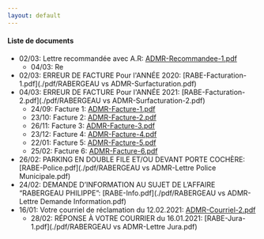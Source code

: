 ```yaml
---
layout: default
---
```


#### Liste de documents

- 02/03: Lettre recommandée avec A.R: [ADMR-Recommandee-1.pdf](./pdf/ADMR-lettre-recommandee.pdf)
  - 04/03: Re 
- 02/03: ERREUR DE FACTURE Pour l'ANNÉE 2020: [RABE-Facturation-1.pdf](./pdf/RABERGEAU vs ADMR-Surfacturation.pdf)
- 04/03: ERREUR DE FACTURE Pour l'ANNÉE 2021: [RABE-Facturation-2.pdf](./pdf/RABERGEAU vs ADMR-Surfacturation-2.pdf)
  - 24/09: Facture 1: [ADMR-Facture-1.pdf](./pdf/ADMR-Facture-1.pdf)
  - 23/10: Facture 2: [ADMR-Facture-2.pdf](./pdf/ADMR-Facture-2.pdf)
  - 26/11: Facture 3: [ADMR-Facture-3.pdf](./pdf/ADMR-Facture-3.pdf)
  - 23/12: Facture 4: [ADMR-Facture-4.pdf](./pdf/ADMR-Facture-4.pdf) 
  - 22/01: Facture 5: [ADMR-Facture-5.pdf](./pdf/ADMR-Facture-5.pdf)
  - 25/02: Facture 6: [ADMR-Facture-6.pdf](./pdf/ADMR-Facture-6.pdf)
- 26/02: PARKING EN DOUBLE FILE ET/OU DEVANT PORTE COCHÈRE: [RABE-Police.pdf](./pdf/RABERGEAU vs ADMR-Lettre Police Municipale.pdf)
- 24/02: DEMANDE D’INFORMATION AU SUJET DE L’AFFAIRE “RABERGEAU PHILIPPE”: [RABE-Info.pdf](./pdf/RABERGEAU vs ADMR-Lettre Demande Information.pdf)
- 16/01: Votre courriel de réclamation du 12.02.2021: [ADMR-Courriel-2.pdf](./pdf/ADMR-Jura-Lettre.pdf)
  - 28/02: RÉPONSE À VOTRE COURRIER du 16.01.2021: [RABE-Jura-1.pdf](./pdf/RABERGEAU vs ADMR-Lettre Jura.pdf)
